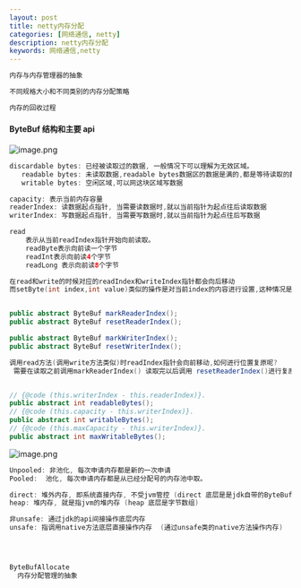 ```yaml
---
layout: post
title: netty内存分配
categories: [网络通信, netty]
description: netty内存分配
keywords: 网络通信,netty
---
```


 <meta name="referrer" content="no-referrer"/>

```java
内存与内存管理器的抽象

不同规格大小和不同类别的内存分配策略

内存的回收过程
```

#### ByteBuf 结构和主要 api

![image.png](https://cdn.nlark.com/yuque/0/2021/png/659846/1639465595501-81485eeb-0e7f-400e-9313-bd4d0f7c26dc.png#clientId=u80349902-3549-4&from=paste&height=82&id=u8d0e8f88&margin=%5Bobject%20Object%5D&name=image.png&originHeight=115&originWidth=576&originalType=binary&ratio=1&size=8385&status=done&style=none&taskId=u400f7863-add7-40e8-9b59-72b1278beb0&width=411)

```java
discardable bytes: 已经被读取过的数据, 一般情况下可以理解为无效区域。
   readable bytes: 未读取数据,readable bytes数据区的数据是满的,都是等待读取的数据。
   writable bytes: 空闲区域,可以网这块区域写数据

capacity: 表示当前内存容量
readerIndex: 读数据起点指针, 当需要读数据时,就以当前指针为起点往后读取数据
writerIndex: 写数据起点指针, 当需要写数据时,就以当前指针为起点往后写数据
```

```java
read
	表示从当前readIndex指针开始向前读取。
    readByte表示向前读一个字节
    readInt表示向前读4个字节
    readLong 表示向前读8个字节

在read和write的时候对应的readIndex和writeIndex指针都会向后移动
而setByte(int index,int value)类似的操作是对当前index的内容进行设置,这种情况是不会移动任何指针的。


public abstract ByteBuf markReaderIndex();
public abstract ByteBuf resetReaderIndex();

public abstract ByteBuf markWriterIndex();
public abstract ByteBuf resetWriterIndex();

调用read方法(调用write方法类似)时readIndex指针会向前移动,如何进行位置复原呢?
 需要在读取之前调用markReaderIndex() 读取完以后调用 resetReaderIndex()进行复原。


// {@code (this.writerIndex - this.readerIndex)}.
public abstract int readableBytes();
// {@code (this.capacity - this.writerIndex)}.
public abstract int writableBytes();
// {@code (this.maxCapacity - this.writerIndex)}.
public abstract int maxWritableBytes();
```

![image.png](https://cdn.nlark.com/yuque/0/2021/png/659846/1639344976066-20cf91d5-7f06-4051-b5b4-8dfaf0b2e47f.png#clientId=u083c2397-0071-4&from=paste&height=212&id=u1322f72b&margin=%5Bobject%20Object%5D&name=image.png&originHeight=424&originWidth=1968&originalType=binary&ratio=1&size=265924&status=done&style=none&taskId=uf0cc9d23-689d-49af-9c18-08cce03c21a&width=984)

```java
Unpooled: 非池化, 每次申请内存都是新的一次申请
Pooled:  池化, 每次申请内存都是从已经分配号的内存池中取。

direct: 堆外内存, 即系统直接内存, 不受jvm管控 (direct 底层是是jdk自带的ByteBuffer)
heap: 堆内存, 就是指jvm的堆内存 (heap 底层是字节数组)

非unsafe: 通过jdk的api间接操作底层内存
unsafe: 指调用native方法底层直接操作内存  (通过unsafe类的native方法操作内存)





```

```java
ByteBufAllocate
  内存分配管理的抽象

```
